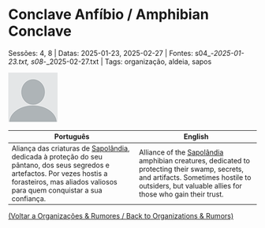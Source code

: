 # Conclave Anfíbio / Amphibian Conclave

Sessões: 4, 8 | Datas: 2025-01-23, 2025-02-27 | Fontes: s04_-_2025-01-23.txt, s08_-_2025-02-27.txt | Tags: organização, aldeia, sapos

![Conclave Anfíbio](blank.png)

| Português | English |
|-----------|---------|
| Aliança das criaturas de [Sapolândia](sapolandia.md), dedicada à proteção do seu pântano, dos seus segredos e artefactos. Por vezes hostis a forasteiros, mas aliados valiosos para quem conquistar a sua confiança. | Alliance of the [Sapolândia](sapolandia.md) amphibian creatures, dedicated to protecting their swamp, secrets, and artifacts. Sometimes hostile to outsiders, but valuable allies for those who gain their trust. |

[(Voltar a Organizações & Rumores / Back to Organizations & Rumors)](organizacoes.md)  

